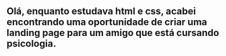 ## Olá, enquanto estudava html e css, acabei encontrando uma oportunidade de criar uma landing page para um amigo que está cursando psicologia.
